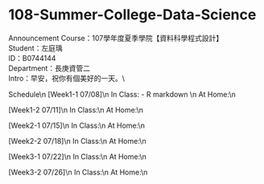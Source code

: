 # 108-Summer-College-Data-Science

Announcement
Course：107學年度夏季學院【資料科學程式設計】\
Student：左庭瑀\
ID：B0744144\
Department：長庚資管二\
Intro：早安，祝你有個美好的一天。\

Schedule\n
[Week1-1 07/08]\n
In Class: - R markdown \n
At Home:\n

[Week1-2 07/11]\n
In Class:\n
At Home:\n

[Week2-1 07/15]\n
In Class:\n
At Home:\n

[Week2-2 07/18]\n
In Class:\n
At Home:\n

[Week3-1 07/22]\n
In Class:\n
At Home:\n

[Week3-2 07/26]\n
In Class:\n
At Home:\n
